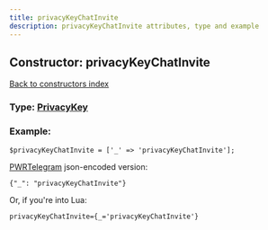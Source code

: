 ```yaml
---
title: privacyKeyChatInvite
description: privacyKeyChatInvite attributes, type and example
---
```

## Constructor: privacyKeyChatInvite  
[Back to constructors index](index.md)






### Type: [PrivacyKey](../types/PrivacyKey.md)


### Example:

```
$privacyKeyChatInvite = ['_' => 'privacyKeyChatInvite'];
```  

[PWRTelegram](https://pwrtelegram.xyz) json-encoded version:

```
{"_": "privacyKeyChatInvite"}
```


Or, if you're into Lua:  


```
privacyKeyChatInvite={_='privacyKeyChatInvite'}

```


